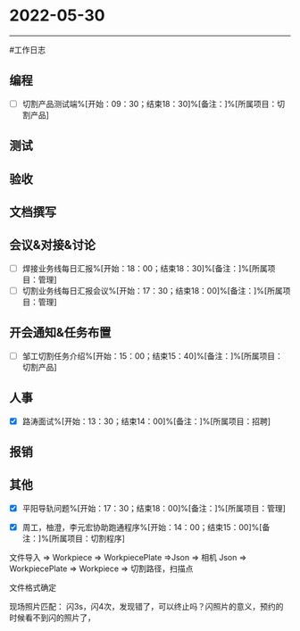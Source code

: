 # 2022-05-30 

---

#工作日志

## 编程
- [ ] 切割产品测试端%[开始：09：30；结束18：30]%[备注：]%[所属项目：切割产品]


## 测试



## 验收 



## 文档撰写 



## 会议&对接&讨论

- [ ] 焊接业务线每日汇报%[开始：18：00；结束18：30]%[备注：]%[所属项目：管理]
- [ ] 切割业务线每日汇报会议%[开始：17：30；结束18：00]%[备注：]%[所属项目：管理]

## 开会通知&任务布置
- [ ] 邹工切割任务介绍%[开始：15：00；结束15：40]%[备注：]%[所属项目：切割产品]


## 人事
- [x] 路涛面试%[开始：13：30；结束14：00]%[备注：]%[所属项目：招聘]


## 报销



## 其他
- [x] 平阳导轨问题%[开始：17：30；结束18：00]%[备注：]%[所属项目：管理]
- [x] 周工，柚澄，李元宏协助跑通程序%[开始：14：00；结束15：00]%[备注：]%[所属项目：切割程序]


文件导入 => Workpiece => WorkpiecePlate =>Json => 相机
Json => WorkpiecePlate => Workpiece => 切割路径，扫描点

文件格式确定

现场照片匹配：
闪3s，闪4次，发现错了，可以终止吗？闪照片的意义，预约的时候看不到闪的照片了，